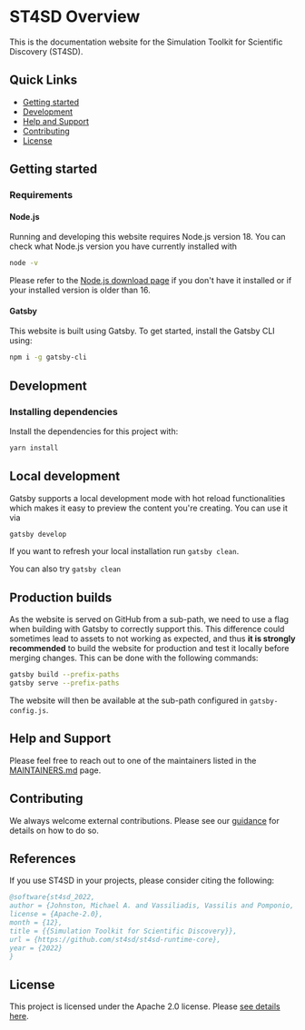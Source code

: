 # ST4SD Overview

This is the documentation website for the Simulation Toolkit for Scientific Discovery (ST4SD).

## Quick Links

- [Getting started](#getting-started)
- [Development](#development)
- [Help and Support](#help-and-support)
- [Contributing](#contributing)
- [License](#license)

## Getting started

### Requirements

#### Node.js

Running and developing this website requires Node.js version 18. You can check what Node.js version you have currently installed with

```bash
node -v
```

Please refer to the [Node.js download page](https://nodejs.org/en/download/) if you don't have it installed or if your installed version is older than 16.

#### Gatsby

This website is built using Gatsby. To get started, install the Gatsby CLI using:

```bash
npm i -g gatsby-cli
```

## Development

### Installing dependencies

Install the dependencies for this project with:

```bash
yarn install
```

## Local development

Gatsby supports a local development mode with hot reload functionalities which makes it easy to preview the content you're creating. You can use it via

```bash
gatsby develop
```

If you want to refresh your local installation run `gatsby clean`.

You can also try `gatsby clean`

## Production builds

As the website is served on GitHub from a sub-path, we need to use a flag when building with Gatsby to correctly support this.
This difference could sometimes lead to assets to not working as expected, and thus **it is strongly recommended** to build the website for production and test it locally before merging changes. This can be done with the following commands:

```bash
gatsby build --prefix-paths
gatsby serve --prefix-paths
```

The website will then be available at the sub-path configured in `gatsby-config.js`.

## Help and Support

Please feel free to reach out to one of the maintainers listed in the [MAINTAINERS.md](MAINTAINERS.md) page.

## Contributing 

We always welcome external contributions. Please see our [guidance](CONTRIBUTING.md) for details on how to do so.

## References

If you use ST4SD in your projects, please consider citing the following:

```bibtex
@software{st4sd_2022,
author = {Johnston, Michael A. and Vassiliadis, Vassilis and Pomponio, Alessandro and Pyzer-Knapp, Edward},
license = {Apache-2.0},
month = {12},
title = {{Simulation Toolkit for Scientific Discovery}},
url = {https://github.com/st4sd/st4sd-runtime-core},
year = {2022}
}
```

## License

This project is licensed under the Apache 2.0 license. Please [see details here](LICENSE.md).